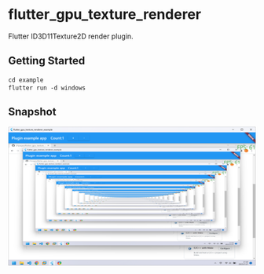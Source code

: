 # flutter_gpu_texture_renderer

Flutter ID3D11Texture2D render plugin.

## Getting Started

```
cd example
flutter run -d windows
```

## Snapshot
![image](res/snapshot.png)

